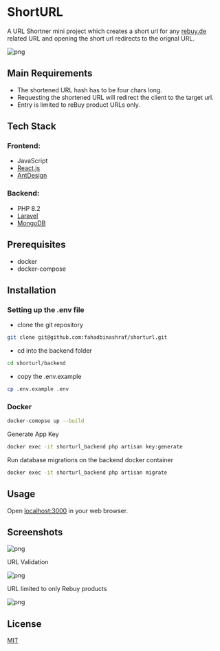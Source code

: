# ShortURL

A URL Shortner mini project which creates a short url for any [rebuy.de](rebuy.de) related URL and opening the short url redirects to the orignal URL.

![png](https://i.imgur.com/lZyURZf.png)

## Main Requirements

- The shortened URL hash has to be four chars long.
- Requesting the shortened URL will redirect the client to the target url.
- Entry is limited to reBuy product URLs only.

## Tech Stack

### Frontend:

- JavaScript
- [React.js](https://react.dev/)
- [AntDesign](https://ant.design)

### Backend:

- PHP 8.2
- [Laravel](https://laravel.com/)
- [MongoDB](https://www.mongodb.com/)

## Prerequisites

- docker
- docker-compose

## Installation

### Setting up the .env file

- clone the git repository

```bash
git clone git@github.com:fahadbinashraf/shorturl.git
```

- cd into the backend folder

```bash
cd shorturl/backend
```

- copy the .env.example

```bash
cp .env.example .env
```

### Docker

```bash
docker-comopse up --build
```

Generate App Key

```bash
docker exec -it shorturl_backend php artisan key:generate
```

Run database migrations on the backend docker container

```bash
docker exec -it shorturl_backend php artisan migrate
```

## Usage

Open [localhost:3000](http://localhost:3000) in your web browser.

## Screenshots

![png](https://i.imgur.com/XJJr270.png)

URL Validation

![png](https://i.imgur.com/ilE4ZEg.png)

URL limited to only Rebuy products

![png](https://i.imgur.com/B8lCzys.png)

## License

[MIT](https://choosealicense.com/licenses/mit/)
